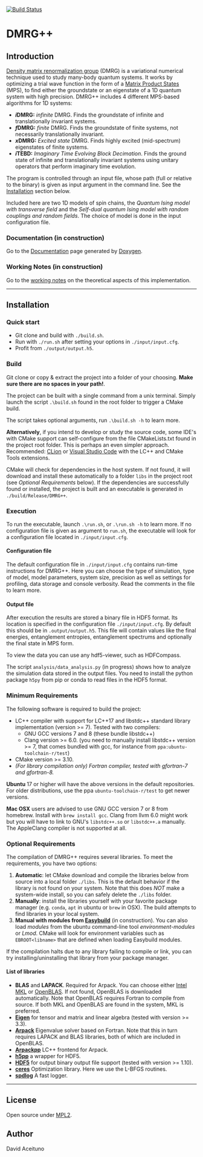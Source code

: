  [![Build Status](https://travis-ci.org/DavidAce/DMRG.svg?branch=master)](https://travis-ci.org/DavidAce/DMRG)



# DMRG++

## Introduction
  [Density matrix renormalization group](https://en.wikipedia.org/wiki/Density_matrix_renormalization_group) (DMRG) is a variational numerical technique used to study many-body
  quantum systems. It works by optimizing a trial wave function in the form of a [Matrix Product States](https://en.wikipedia.org/wiki/Matrix_product_states) (MPS), to find either the
  groundstate or an eigenstate of a 1D quantum system with high precision. DMRG++ includes 4 different MPS-based algorithms for 1D systems:

  - ***i*DMRG:** *infinite* DMRG. Finds the groundstate of infinite and translationally invariant systems.
  - ***f*DMRG:** *finite* DMRG. Finds the groundstate of finite systems, not necessarily translationally invariant.
  - ***x*DMRG:** *Excited state* DMRG. Finds highly excited (mid-spectrum) eigenstates of finite systems.
  - ***i*TEBD:** *Imaginary Time Evolving Block Decimation*. Finds the ground state of infinite and translationally invariant systems using unitary operators that perform imaginary time evolution.

The program is controlled through an input file, whose path (full or relative to the binary) is given as input argument in the command line. See the [Installation](#installation) section below.

Included here are two 1D models of spin chains, the *Quantum Ising model with transverse field* and the *Self-dual quantum Ising model with random couplings and random fields*. The choice of model
is done in the input configuration file.

### Documentation (in construction)
 Go to the [Documentation](https://davidace.github.io/DMRG/) page generated by [Doxygen](http://www.stack.nl/~dimitri/doxygen/).

### Working Notes (in construction)
 Go to the [working notes](https://github.com/DavidAce/Notebooks/blob/master/DMRG%2B%2B/DMRG%2B%2B.pdf) on the theoretical aspects of this implementation.



---
## Installation
### Quick start
- Git clone and build with `./build.sh`.
- Run with `./run.sh` after setting your options in `./input/input.cfg`.
- Profit from `./output/output.h5`.

### Build
Git clone or copy & extract the project into a folder of your choosing.
**Make sure there are no spaces in your path!**.

The project can be built with a single command from a unix terminal.
Simply launch the script `.\build.sh` found in the root folder to trigger a CMake build.

The script takes optional arguments, run `.\build.sh -h` to learn more.

**Alternatively**, if you intend to develop or study the source code, some IDE's with CMake support can self-configure from the file CMakeLists.txt found in the project root folder. This
is perhaps an even simpler approach. Recommended: [CLion](https://www.jetbrains.com/clion/download) or [Visual Studio Code](https://code.visualstudio.com/) with the LC++ and CMake Tools extensions.


CMake will check for dependencies in the host system. If not found, it will download and install these automatically to a folder `libs` in the project root (see *Optional Requirements* below).
If the dependencies are successfully found or installed, the project is built and an executable is generated in `./build/Release/DMRG++`.


### Execution
To run the executable, launch `.\run.sh`, or `.\run.sh -h` to learn more.
If no configuration file is given as argument to `run.sh`, the executable will look for a configuration file located in `./input/input.cfg`.

#### Configuration file
The default configuration file in `./input/input.cfg` contains run-time instructions for DMRG++. Here you can choose the type of simulation, type of model, model parameters,
system size, precision as well as settings for profiling, data storage and console verbosity. Read the comments in the file to learn more.


#### Output file
After execution the results are stored a binary file in HDF5 format. Its location is specified in the configuration file `./input/input.cfg`.
By default this should be in `.output/output.h5`. This file will contain values like the final energies, entanglement entropies, entanglement spectrums and
optionally the final state in MPS form.

To view the data you can use any hdf5-viewer, such as HDFCompass.

The script `analysis/data_analysis.py` (in progress) shows how to analyze the simulation data stored in the output files. You need to install the python package
`h5py` from pip or conda to read files in the HDF5 format.


### Minimum Requirements
The following software is required to build the project:
 - LC++ compiler with support for LC++17 and libstdc++ standard library implementation  (version >= 7). Tested with two compilers:
    - GNU GCC versions 7 and 8 (these bundle libstdc++)
    - Clang version >= 6.0. (you need to manually install libstdc++ version >= 7, that comes bundled with gcc, for instance from `ppa:ubuntu-toolchain-r/test`)
 - CMake version >= 3.10. 
 - *(For library compilation only) Fortran compiler, tested with gfortran-7 and gfortran-8.*
 
**Ubuntu** 17 or higher will have the above versions in the default repositories. For older distributions, use the ppa `ubuntu-toolchain-r/test` to get newer versions.

**Mac OSX** users are advised to use GNU GCC version 7 or 8 from homebrew. Install with `brew install gcc`. Clang from llvm 6.0 might work but you will have to link to GNU's `libstdc++.so` or `libstdc++.a` manually. The AppleClang compiler is not supported at all. 


### Optional Requirements
The compilation of DMRG++ requires several libraries. To meet the requirements, you have two options:

  1. **Automatic**: let CMake download and compile the libraries below from source into a local folder `./libs`. This is the default behavior if the library is not found on your system. Note that this does *NOT* make a system-wide install, so you can safely delete the `./libs` folder.
  2. **Manually**: install the libraries yourself with your favorite package manager (e.g. `conda`, `apt` in ubuntu or `brew` in OSX). The build attempts to find libraries in your local system. 
  3. **Manual with modules from [Easybuild](https://easybuild.readthedocs.io/en/latest/)** (in construction). You can also load *modules* from the ubuntu command-line tool *environment-modules* or *Lmod*.  CMake will look for environment variables such as `EBROOT<libname>` that are defined when loading Easybuild modules.

 If the compilation halts due to any library failing to compile or link, you can try installing/uninstalling that library from your package manager.
 
#### List of libraries
 
 - **BLAS** and **LAPACK**. Required for Arpack. You can choose either [Intel MKL](https://software.intel.com/en-us/mkl) or [OpenBLAS](https://github.com/xianyi/OpenBLAS). If not found, OpenBLAS is downloaded automatically. Note that OpenBLAS requires Fortran to compile from source. If both MKL and OpenBLAS are found in the system, MKL is preferred.
 - [**Eigen**](http://eigen.tuxfamily.org) for tensor and matrix and linear algebra (tested with version >= 3.3).
 - [**Arpack**](https://github.com/opencollab/arpack-ng) Eigenvalue solver based on Fortran. Note that this in turn requires LAPACK and BLAS libraries, both of which are included in OpenBLAS.
 - [**Arpackpp**](https://github.com/m-reuter/eigsolver_properties) LC++ frontend for Arpack.
 - [**h5pp**](https://github.com/DavidAce/h5pp) a wrapper for HDF5.
 - [**HDF5**](https://support.hdfgroup.org/HDF5/) for output binary output file support (tested with version >= 1.10).
 - [**ceres**](http://ceres-solver.org/) Optimization library. Here we use the L-BFGS routines. 
 - [**spdlog**](https://github.com/gabime/spdlog) A fast logger.

---

 
## License
Open source under [MPL2](https://www.mozilla.org/MPL/2.0/).

## Author
David Aceituno